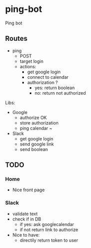 # ping-bot
Ping bot

## Routes

- ping
    - POST
    - target login
    - actions:
       - get google login
       - connect to calendar
       - authorization ?
          - yes: return boolean
          - no: return not authorized

Libs:
- Google
   - authorize OK
   - store authorization
   - ping calendar ~
- Slack
   - get google login
   - send google link
   - send boolean

## TODO

### Home
- Nice front page

### Slack
- validate text
- check if in DB
    - if yes: ask googlecalendar
    - if not return link to authorize
- Nice to have:
    - directily return token to user
